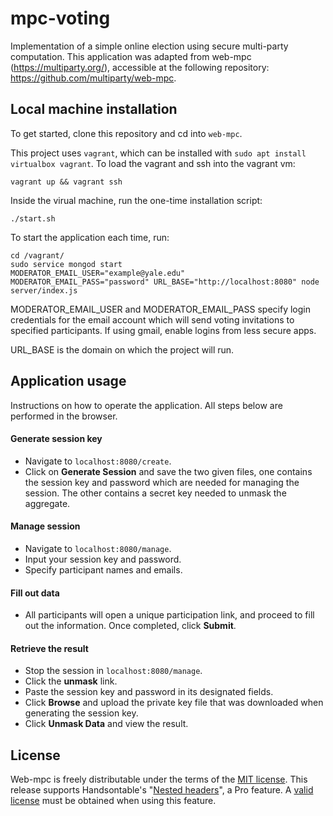 # mpc-voting

Implementation of a simple online election using secure multi-party computation. This application was adapted from web-mpc (https://multiparty.org/), accessible at the following repository: https://github.com/multiparty/web-mpc.


## Local machine installation

To get started, clone this repository and cd into `web-mpc`.

This project uses `vagrant`, which can be installed with `sudo apt install virtualbox vagrant`. To load the vagrant and ssh into the vagrant vm:
```
vagrant up && vagrant ssh
```
Inside the virual machine, run the one-time installation script:
```
./start.sh
```
To start the application each time, run:
```
cd /vagrant/
sudo service mongod start
MODERATOR_EMAIL_USER="example@yale.edu" MODERATOR_EMAIL_PASS="password" URL_BASE="http://localhost:8080" node server/index.js
```
MODERATOR_EMAIL_USER and MODERATOR_EMAIL_PASS specify login credentials for the email account which will send voting invitations to specified participants. If using gmail, enable logins from less secure apps.  

URL_BASE is the domain on which the project will run. 

## Application usage

Instructions on how to operate the application. All steps below are performed in the browser.

#### Generate session key

* Navigate to `localhost:8080/create`.
* Click on **Generate Session** and save the two given files, one contains the session key and password which are needed for managing the session. The other contains a secret key needed to unmask the aggregate.

#### Manage session

* Navigate to `localhost:8080/manage`.
* Input your session key and password.
* Specify participant names and emails.

#### Fill out data

* All participants will open a unique participation link, and proceed to fill out the information. Once completed, click **Submit**.

#### Retrieve the result

* Stop the session in `localhost:8080/manage`.
* Click the **unmask** link.
* Paste the session key and password in its designated fields.
* Click **Browse** and upload the private key file that was downloaded when generating the session key.
* Click **Unmask Data** and view the result.

## License
Web-mpc is freely distributable under the terms of the [MIT license](https://github.com/multiparty/web-mpc/blob/master/LICENSE). This release supports Handsontable's "[Nested headers](https://docs.handsontable.com/pro/1.17.0/demo-nested-headers.html)", a Pro feature. A [valid license](https://handsontable.com/pricing) must be obtained when using this feature.
